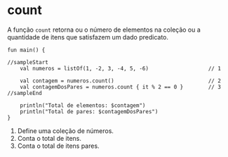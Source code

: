 # count

A função `count` retorna ou o número de elementos na coleção ou a quantidade de itens que satisfazem um dado predicato.

```run-kotlin
fun main() {

//sampleStart
    val numeros = listOf(1, -2, 3, -4, 5, -6)                   // 1
    
    val contagem = numeros.count()                              // 2
    val contagemDosPares = numeros.count { it % 2 == 0 }        // 3
//sampleEnd

    println("Total de elementos: $contagem")
    println("Total de pares: $contagemDosPares")
}
```

1. Define uma coleção de números.
2. Conta o total de itens.
3. Conta o total de itens pares.
